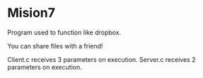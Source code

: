 # Mision7

Program used to function like dropbox.

You can share files with a friend!

Client.c receives 3 parameters on execution.
Server.c receives 2 parameters on execution.